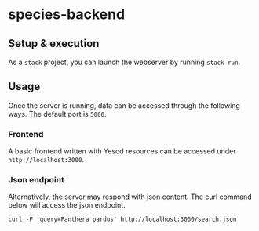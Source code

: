 # species-backend

## Setup & execution

As a `stack` project, you can launch the webserver by running `stack run`.

## Usage

Once the server is running, data can be accessed through the following ways.
The default port is `5000`.

### Frontend

A basic frontend written with Yesod resources
can be accessed under `http://localhost:3000`.

### Json endpoint

Alternatively, the server may respond with json content.
The curl command below will access the json endpoint.

`curl -F 'query=Panthera pardus' http://localhost:3000/search.json`
